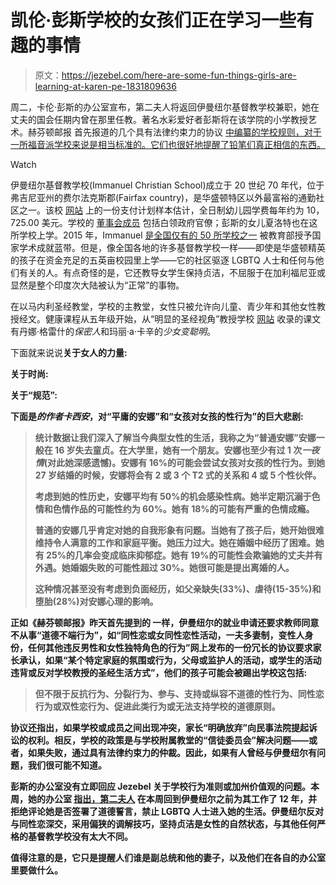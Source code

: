 # 凯伦·彭斯学校的女孩们正在学习一些有趣的事情

> 原文：<https://jezebel.com/here-are-some-fun-things-girls-are-learning-at-karen-pe-1831809636>

周二，卡伦·彭斯的办公室宣布，第二夫人将返回伊曼纽尔基督教学校兼职，她在丈夫的国会任期内曾在那里任教。著名水彩爱好者彭斯将在该学院的小学教授艺术。赫芬顿邮报 首先报道的几个具有法律约束力的协议 [中编纂的学校规则，对于一所福音派学校来说是相当标准的。它们也很好地提醒了铅笔们真正相信的东西。](https://www.huffingtonpost.com/?icid=hjx004) 

Watch

伊曼纽尔基督教学校(Immanuel Christian School)成立于 20 世纪 70 年代，位于弗吉尼亚州的费尔法克斯郡(Fairfax country)，是华盛顿特区以外最富裕的通勤社区之一。该校 [网站](https://www.icsva.org/admissions/tuition-2/) 上的一份支付计划样本估计，全日制幼儿园学费每年约为 10，725.00 美元。学校的 [董事会成员](https://immanuelbible.church/41-discover/305-deacons) 包括白领政府官僚；彭斯的女儿夏洛特也在这所学校上学。2015 年，Immanuel [是全国仅有的 50 所学校之一](https://www.icsva.org/about-ics/blue-ribbon/) 被教育部授予国家学术成就蓝带。但是，像全国各地的许多基督教学校一样——即使是华盛顿精英的孩子在资金充足的五英亩校园里上学——它的社区驱逐 LGBTQ 人士和任何与他们有关的人。有点奇怪的是，它还教导女学生保持贞洁，不屈服于在加利福尼亚或显然是整个印度次大陆被认为“正常”的事物。

在以马内利圣经教堂，学校的主教堂，女性只被允许向儿童、青少年和其他女性教授经文。健康课程从五年级开始，从“明显的圣经视角”教授学校 [网站](https://www.icsva.org/athletics/health-physical-education-program/) 收录的课文有丹娜·格雷什的*保密人*和玛丽·a·卡辛的*少女变聪明*。

下面就来说说[](https://books.google.com/books/about/Secret_Keeper.html?id=pl-NS-W6-RUC&printsec=frontcover&source=kp_read_button#v=onepage&q&f=false)**关于女人的力量:**

**关于时尚:**

**关于“规范”:**

**下面是*的作者卡西安*，对“平庸的安娜”和“女孩对女孩的性行为”的巨大悲剧:**

> **统计数据让我们深入了解当今典型女性的生活，我称之为“普通安娜”安娜一般在 16 岁失去童贞。在大学里，她有一个朋友。安娜也至少有过 1 次*一夜情*(对此她深感遗憾)。安娜有 16%的可能会尝试女孩对女孩的性行为。到她 27 岁结婚的时候，安娜将会有 2 或 3 个 T2 式的关系和 4 或 5 个性伙伴。**
> 
> **考虑到她的性历史，安娜平均有 50%的机会感染性病。她半定期沉溺于色情和色情作品的可能性约为 60%。她有 18%的可能有严重的色情成瘾。**
> 
> **普通的安娜几乎肯定对她的自我形象有问题。当她有了孩子后，她开始很难维持令人满意的工作和家庭平衡。她压力过大。她在婚姻中经历了困难。她有 25%的几率会变成临床抑郁症。她有 19%的可能性会欺骗她的丈夫并有外遇。她婚姻失败的可能性超过 30%。她很可能是提出离婚的人。**
> 
> **这种情况甚至没有考虑到负面经历，如父亲缺失(33%)、虐待(15-35%)和堕胎(28%)对安娜心理的影响。**

**正如《赫芬顿邮报》昨天首先提到的 一样，伊曼纽尔的就业申请还要求教师同意不从事“道德不端行为”，如“同性恋或女同性恋性活动，一夫多妻制，变性人身份，任何其他违反男性和女性独特角色的行为”网上发布的一份冗长的协议要求家长承认，如果“某个特定家庭的氛围或行为，父母或监护人的活动，或学生的活动违背或反对学校教授的圣经生活方式”，他们的孩子可能会被踢出学校这包括:** 

> **但不限于反抗行为、分裂行为、参与、支持或纵容不道德的性行为、同性恋行为或双性恋行为、促进此类行为或无法支持学校的道德原则。**

**协议还指出，如果学校或成员之间出现冲突，家长“明确放弃”向民事法院提起诉讼的权利。相反，学校的政策是与学校附属教堂的“信徒委员会”解决问题——或者，如果失败，通过具有法律约束力的仲裁。因此，如果有人曾经与伊曼纽尔有问题，我们很可能不知道。**

**彭斯的办公室没有立即回应 Jezebel 关于学校行为准则或加州价值观的问题。本周，她的办公室 [指出，第二夫人](https://www.washingtonpost.com/arts-entertainment/2019/01/16/school-that-hired-karen-pence-requires-applicants-disavow-gay-marriage-trans-identity/?utm_term=.1c6e3fc79621) 在本周回到伊曼纽尔之前为其工作了 12 年，并拒绝评论她是否签署了道德誓言，禁止 LGBTQ 人士进入她的生活。伊曼纽尔反对与同性恋深交，采用偏狭的调解技巧，坚持贞洁是女性的自然状态，与其他任何严格的基督教学校没有太大不同。**

**值得注意的是，它只是提醒人们谁是副总统和他的妻子，以及他们在各自的办公室里要做什么。**